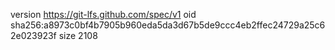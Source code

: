 version https://git-lfs.github.com/spec/v1
oid sha256:a8973c0bf4b7905b960eda5da3d67b5de9ccc4eb2ffec24729a25c62e023923f
size 2108

